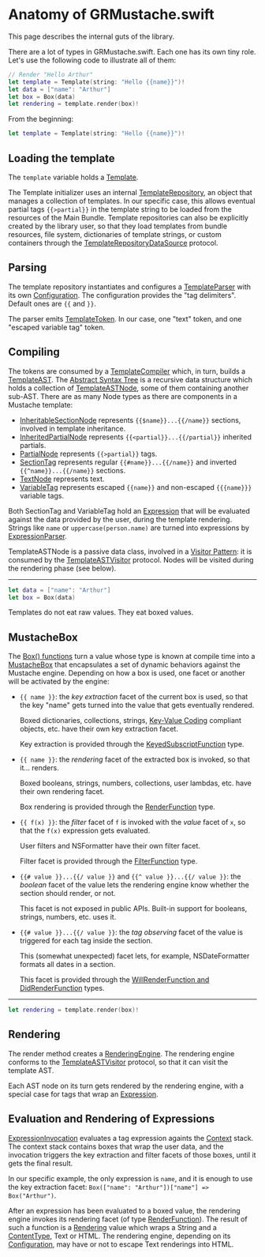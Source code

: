 Anatomy of GRMustache.swift
===========================

This page describes the internal guts of the library.

There are a lot of types in GRMustache.swift. Each one has its own tiny role. Let's use the following code to illustrate all of them:

```swift
// Render "Hello Arthur"
let template = Template(string: "Hello {{name}}")!
let data = ["name": "Arthur"]
let box = Box(data)
let rendering = template.render(box)!
```


From the beginning:


```swift
let template = Template(string: "Hello {{name}}")!
```


## Loading the template

The `template` variable holds a [Template](Mustache/Template/Template.swift).

The Template initializer uses an internal [TemplateRepository](Mustache/Template/TemplateRepository.swift), an object that manages a collection of templates. In our specific case, this allows eventual partial tags `{{>partial}}` in the template string to be loaded from the resources of the Main Bundle. Template repositories can also be explicitly created by the library user, so that they load templates from bundle resources, file system, dictionaries of template strings, or custom containers through the [TemplateRepositoryDataSource](Mustache/Template/TemplateRepository.swift) protocol.

## Parsing

The template repository instantiates and configures a [TemplateParser](Mustache/Parsing/TemplateParser.swift) with its own [Configuration](Mustache/Configuration/Configuration.swift). The configuration provides the "tag delimiters". Default ones are `{{` and `}}`.

The parser emits [TemplateToken](Mustache/Parsing/TemplateToken.swift). In our case, one "text" token, and one "escaped variable tag" token.

## Compiling

The tokens are consumed by a [TemplateCompiler](Mustache/Compiling/TemplateCompiler.swift) which, in turn, builds a [TemplateAST](Mustache/Compiling/TemplateAST/TemplateAST.swift). The [Abstract Syntax Tree](http://en.wikipedia.org/wiki/Abstract_syntax_tree) is a recursive data structure which holds a collection of [TemplateASTNode](Mustache/Compiling/TemplateAST/TemplateASTNode.swift), some of them containing another sub-AST. There are as many Node types as there are components in a Mustache template:

- [InheritableSectionNode](Mustache/Compiling/TemplateAST/InheritableSectionNode.swift) represents `{{$name}}...{{/name}}` sections, involved in template inheritance.
- [InheritedPartialNode](Mustache/Compiling/TemplateAST/InheritedPartialNode.swift) represents `{{<partial}}...{{/partial}}` inherited partials.
- [PartialNode](Mustache/Compiling/TemplateAST/PartialNode.swift) represents `{{>partial}}` tags.
- [SectionTag](Mustache/Compiling/TemplateAST/SectionTag.swift) represents regular `{{#name}}...{{/name}}` and inverted `{{^name}}...{{/name}}` sections.
- [TextNode](Mustache/Compiling/TemplateAST/TextNode.swift) represents text.
- [VariableTag](Mustache/Compiling/TemplateAST/VariableTag.swift) represents escaped `{{name}}` and non-escaped `{{{name}}}` variable tags.

Both SectionTag and VariableTag hold an [Expression](Mustache/Compiling/Expression/Expression.swift) that will be evaluated against the data provided by the user, during the template rendering. Strings like `name` or `uppercase(person.name)` are turned into expressions by [ExpressionParser](Mustache/Parsing/ExpressionParser.swift).

TemplateASTNode is a passive data class, involved in a [Visitor Pattern](http://en.wikipedia.org/wiki/Visitor_pattern): it is consumed by the [TemplateASTVisitor](Mustache/Compiling/TemplateAST/TemplateASTNode.swift) protocol. Nodes will be visited during the rendering phase (see below).


---

```swift
let data = ["name": "Arthur"]
let box = Box(data)
```

Templates do not eat raw values. They eat boxed values.

## MustacheBox

The [Box() functions](Mustache/Rendering/Box.swift) turn a value whose type is known at compile time into a [MustacheBox](Mustache/Rendering/MustacheBox.swift) that encapsulates a set of dynamic behaviors against the Mustache engine. Depending on how a box is used, one facet or another will be activated by the engine:

- `{{ name }}`: the *key extraction* facet of the current box is used, so that the key "name" gets turned into the value that gets eventually rendered.
    
    Boxed dictionaries, collections, strings, [Key-Value Coding](https://developer.apple.com/library/mac/documentation/Cocoa/Conceptual/KeyValueCoding/Articles/KeyValueCoding.html) compliant objects, etc. have their own key extraction facet.
    
    Key extraction is provided through the [KeyedSubscriptFunction](Mustache/Rendering/CoreFunctions.swift) type.

- `{{ name }}`: the *rendering* facet of the extracted box is invoked, so that it... renders.

    Boxed booleans, strings, numbers, collections, user lambdas, etc. have their own rendering facet.
    
    Box rendering is provided through the [RenderFunction](Mustache/Rendering/CoreFunctions.swift) type.

- `{{ f(x) }}`: the *filter* facet of `f` is invoked with the *value* facet of `x`, so that the `f(x)` expression gets evaluated.

    User filters and NSFormatter have their own filter facet.
    
    Filter facet is provided through the [FilterFunction](Mustache/Rendering/CoreFunctions.swift) type.

- `{{# value }}...{{/ value }}` and `{{^ value }}...{{/ value }}`: the *boolean* facet of the value lets the rendering engine know whether the section should render, or not.

    This facet is not exposed in public APIs. Built-in support for booleans, strings, numbers, etc. uses it.

- `{{# value }}...{{/ value }}`: the *tag observing* facet of the value is triggered for each tag inside the section.

    This (somewhat unexpected) facet lets, for example, NSDateFormatter formats all dates in a section.
    
    This facet is provided through the [WillRenderFunction and DidRenderFunction](Mustache/Rendering/CoreFunctions.swift) types.


---

```swift
let rendering = template.render(box)!
```

## Rendering

The render method creates a [RenderingEngine](Mustache/Rendering/RenderingEngine.swift). The rendering engine conforms to the [TemplateASTVisitor](Mustache/Compiling/TemplateAST/TemplateASTNode.swift) protocol, so that it can visit the template AST.

Each AST node on its turn gets rendered by the rendering engine, with a special case for tags that wrap an [Expression](Mustache/Compiling/Expression/Expression.swift).

## Evaluation and Rendering of Expressions

[ExpressionInvocation](Mustache/Rendering/ExpressionInvocation.swift) evaluates a tag expression againts the [Context](Mustache/Rendering/Context.swift) stack. The context stack contains boxes that wrap the user data, and the invocation triggers the key extraction and filter facets of those boxes, until it gets the final result.

In our specific example, the only expression is `name`, and it is enough to use the key extraction facet: `Box(["name": "Arthur"])["name"] => Box("Arthur")`.

After an expression has been evaluated to a boxed value, the rendering engine invokes its rendering facet (of type [RenderFunction](Mustache/Rendering/CoreFunctions.swift)). The result of such a function is a [Rendering](Mustache/Rendering/CoreFunctions.swift) value which wraps a String and a [ContentType](Mustache/Shared/ContentType.swift), Text or HTML. The rendering engine, depending on its [Configuration](Mustache/Configuration/Configuration.swift), may have or not to escape Text renderings into HTML.

